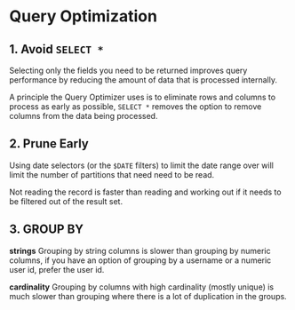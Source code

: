 # Query Optimization

## 1. Avoid `SELECT *`

Selecting only the fields you need to be returned improves query performance by
reducing the amount of data that is processed internally.

A principle the Query Optimizer uses is to eliminate rows and columns to process as
early as possible, `SELECT *` removes the option to remove columns from the data being
processed.

## 2. Prune Early

Using date selectors (or the `$DATE` filters) to limit the date range over will
limit the number of partitions that need need to be read.

Not reading the record is faster than reading and working out if it needs to be
filtered out of the result set.

## 3. GROUP BY

**strings**
Grouping by string columns is slower than grouping by numeric columns, if you have an option of grouping by a username or a numeric user id, prefer the user id.

**cardinality**
Grouping by columns with high cardinality (mostly unique) is much slower than grouping where there is a lot of duplication in the groups.

